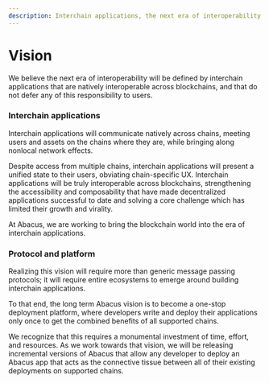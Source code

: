 ```yaml
---
description: Interchain applications, the next era of interoperability
---
```


# Vision

We believe the next era of interoperability will be defined by interchain applications that are natively interoperable across blockchains, and that do not defer any of this responsibility to users.

### Interchain applications

Interchain applications will communicate natively across chains, meeting users and assets on the chains where they are, while bringing along nonlocal network effects.&#x20;

Despite access from multiple chains, interchain applications will present a unified state to their users, obviating chain-specific UX. Interchain applications will be truly interoperable across blockchains, strengthening the accessibility and composability that have made decentralized applications successful to date and solving a core challenge which has limited their growth and virality.

At Abacus, we are working to bring the blockchain world into the era of interchain applications.

### Protocol and platform

Realizing this vision will require more than generic message passing protocols; it will require entire ecosystems to emerge around building interchain applications.

To that end, the long term Abacus vision is to become a one-stop deployment platform, where developers write and deploy their applications only once to get the combined benefits of all supported chains.

We recognize that this requires a monumental investment of time, effort, and resources. As we work towards that vision, we will be releasing incremental versions of Abacus that allow any developer to deploy an Abacus app that acts as the connective tissue between all of their existing deployments on supported chains.
